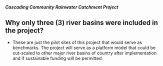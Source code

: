 ##### Cascading Community Rainwater Catchment Project

## Why only three (3) river basins were included in the project?


 - These are just the pilot sites of this project that would serve as benchmarks. The project will serve as a platform model that could be out-scaled to other major river basins of country after implementation and if sustainable funding will be permitted.
